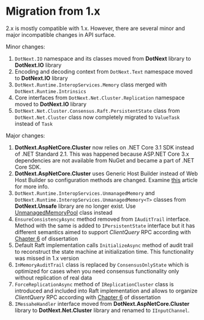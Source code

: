 Migration from 1.x
====
2.x is mostly compatible with 1.x. However, there are several minor and major incompatible changes in API surface.

Minor changes:
1. `DotNext.IO` namespace and its classes moved from **DotNext** library to **DotNext.IO** library
1. Encoding and decoding context from `DotNext.Text` namespace moved to **DotNext.IO** library
1. `DotNext.Runtime.InteropServices.Memory` class merged with `DotNext.Runtime.Intrinsics`
1. Core interfaces from `DotNext.Net.Cluster.Replication` namespace moved to **DotNext.IO** library
1. `DotNext.Net.Cluster.Consensus.Raft.PersistentState` class from `DotNext.Net.Cluster` class now completely migrated to `ValueTask` instead of `Task`

Major changes:
1. **DotNext.AspNetCore.Cluster** now relies on .NET Core 3.1 SDK instead of .NET Standard 2.1. This was happened because ASP.NET Core 3.x dependencies are not available from NuGet and became a part of .NET Core SDK.
1. **DotNext.AspNetCore.Cluster** uses Generic Host Builder instead of Web Host Builder so configuration methods are changed. Examine [this](../features/cluster/aspnetcore.md) article for more info.
1. `DotNext.Runtime.InteropServices.UnmanagedMemory` and `DotNext.Runtime.InteropServices.UnmanagedMemory<T>` classes from **DotNext.Unsafe** library are no longer exist. Use [UnmanagedMemoryPool](xref:DotNext.Buffers.UnmanagedMemoryPool`1) class instead
1. `EnsureConsistencyAsync` method removed from `IAuditTrail` interface. Method with the same is added to `IPersistentState` interface but it has different semantics aimed to support _ClientQuery_ RPC according with [Chapter 6](https://github.com/ongardie/dissertation/blob/master/clients/cheatsheet.pdf) of dissertation
1. Default Raft implementation calls `InitializeAsync` method of audit trail to reconstruct the state machine at initialization time. This functionality was missed in 1.x version
1. `InMemoryAuditTrail` class is replaced by `ConsensusOnlyState` which is optimized for cases when you need consensus functionality only without replication of real data
1. `ForceReplicationAsync` method of `IReplicationCluster` class is introduced and included into Raft implementation and allows to organize _ClientQuery_ RPC according with [Chapter 6](https://github.com/ongardie/dissertation/blob/master/clients/cheatsheet.pdf) of dissertation
1. `IMessaheHandler` interface moved from **DotNext.AspNetCore.Cluster** library to **DotNext.Net.Cluster** library and renamed to `IInputChannel`.